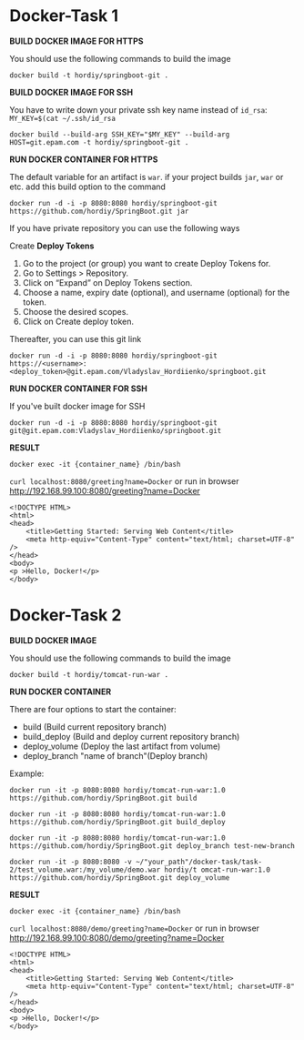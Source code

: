 # Docker-Task 1

**BUILD DOCKER IMAGE FOR HTTPS**

You should use the following commands to build the image

`docker build -t hordiy/springboot-git . `

**BUILD DOCKER IMAGE FOR SSH**

You have to write down your private ssh key name instead of `id_rsa`:  
`MY_KEY=$(cat ~/.ssh/id_rsa`

`docker build --build-arg SSH_KEY="$MY_KEY" --build-arg HOST=git.epam.com -t hordiy/springboot-git . `

**RUN DOCKER CONTAINER FOR HTTPS**

The default variable for an artifact is `war`. if your project builds `jar`, `war` or etc. add this build option to the command

`docker run -d -i -p 8080:8080 hordiy/springboot-git https://github.com/hordiy/SpringBoot.git jar`

If you have private repository you can use the following ways

Create **Deploy Tokens**

1.  Go to the project (or group) you want to create Deploy Tokens for.
2.  Go to Settings > Repository.
3.  Click on “Expand” on Deploy Tokens section.
4.  Choose a name, expiry date (optional), and username (optional) for the token.
5.  Choose the desired scopes.
6.  Click on Create deploy token.

Thereafter, you can use this git link

`docker run -d -i -p 8080:8080 hordiy/springboot-git https://<username>:<deploy_token>@git.epam.com/Vladyslav_Hordiienko/springboot.git`

**RUN DOCKER CONTAINER FOR SSH**

If you've built docker image for SSH

`docker run -d -i -p 8080:8080 hordiy/springboot-git git@git.epam.com:Vladyslav_Hordiienko/springboot.git`


**RESULT**

`docker exec -it {container_name} /bin/bash`

`curl localhost:8080/greeting?name=Docker` or run in browser http://192.168.99.100:8080/greeting?name=Docker

```
<!DOCTYPE HTML>
<html>
<head>
    <title>Getting Started: Serving Web Content</title>
    <meta http-equiv="Content-Type" content="text/html; charset=UTF-8" />
</head>
<body>
<p >Hello, Docker!</p>
</body>
```
# Docker-Task 2

**BUILD DOCKER IMAGE**

You should use the following commands to build the image

`docker build -t hordiy/tomcat-run-war . `

**RUN DOCKER CONTAINER**

There are four options to start the container:
 - build (Build current repository branch)
 - build_deploy (Build and deploy current repository branch)
 - deploy_volume (Deploy the last artifact from volume)
 - deploy_branch "name of branch"(Deploy branch)

 Example:

`docker run -it -p 8080:8080 hordiy/tomcat-run-war:1.0 https://github.com/hordiy/SpringBoot.git build`

`docker run -it -p 8080:8080 hordiy/tomcat-run-war:1.0 https://github.com/hordiy/SpringBoot.git build_deploy`

`docker run -it -p 8080:8080 hordiy/tomcat-run-war:1.0 https://github.com/hordiy/SpringBoot.git deploy_branch test-new-branch`

`docker run -it -p 8080:8080 -v ~/"your_path"/docker-task/task-2/test_volume.war:/my_volume/demo.war hordiy/t
omcat-run-war:1.0 https://github.com/hordiy/SpringBoot.git deploy_volume`

**RESULT**

`docker exec -it {container_name} /bin/bash`

`curl localhost:8080/demo/greeting?name=Docker` or run in browser http://192.168.99.100:8080/demo/greeting?name=Docker

```
<!DOCTYPE HTML>
<html>
<head>
    <title>Getting Started: Serving Web Content</title>
    <meta http-equiv="Content-Type" content="text/html; charset=UTF-8" />
</head>
<body>
<p >Hello, Docker!</p>
</body>
```
